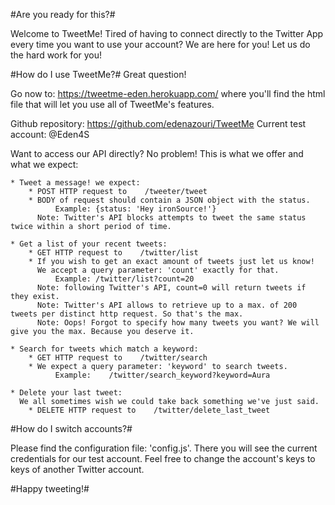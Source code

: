 #Are you ready for this?#

Welcome to TweetMe!
Tired of having to connect directly to the Twitter App every time you want to use your account?
We are here for you! Let us do the hard work for you!

#How do I use TweetMe?#
Great question!

Go now to:    https://tweetme-eden.herokuapp.com/
where you'll find the html file that will let you use all of TweetMe's features.

Github repository: https://github.com/edenazouri/TweetMe
Current test account: @Eden4S

Want to access our API directly? No problem!
This is what we offer and what we expect:

    * Tweet a message! we expect:
        * POST HTTP request to    /tweeter/tweet
        * BODY of request should contain a JSON object with the status.
              Example: {status: 'Hey ironSource!'}
          Note: Twitter's API blocks attempts to tweet the same status twice within a short period of time.

    * Get a list of your recent tweets:
        * GET HTTP request to    /twitter/list
        * If you wish to get an exact amount of tweets just let us know!
          We accept a query parameter: 'count' exactly for that.
              Example: /twitter/list?count=20
          Note: following Twitter's API, count=0 will return tweets if they exist.
          Note: Twitter's API allows to retrieve up to a max. of 200 tweets per distinct http request. So that's the max.
          Note: Oops! Forgot to specify how many tweets you want? We will give you the max. Because you deserve it.

    * Search for tweets which match a keyword:
        * GET HTTP request to    /twitter/search
        * We expect a query parameter: 'keyword' to search tweets.
              Example:    /twitter/search_keyword?keyword=Aura

    * Delete your last tweet:
      We all sometimes wish we could take back something we've just said.
        * DELETE HTTP request to    /twitter/delete_last_tweet


#How do I switch accounts?#

Please find the configuration file: 'config.js'.
There you will see the current credentials for our test account.
Feel free to change the account's keys to keys of another Twitter account.

#Happy tweeting!#